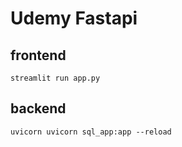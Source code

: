 # Udemy Fastapi

## frontend
```
streamlit run app.py
```

## backend
```
uvicorn uvicorn sql_app:app --reload
```


